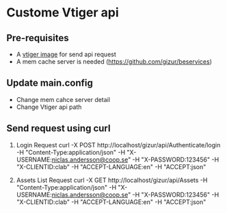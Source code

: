 Custome Vtiger api
==================

Pre-requisites
--------------

 * A [vtiger image](https://clabvtigerdev.gizur.com/vtigercrm) for send api request
 * A mem cache server is needed (https://github.com/gizur/beservices)
 
Update main.config
------------------
 * Change mem cahce server detail
 * Change Vtiger api path
 
Send request using curl
-------------------------
  1. Login Request
    curl -X POST http://localhost/gizur/api/Authenticate/login 
    -H "Content-Type:application/json" -H "X-USERNAME:niclas.andersson@coop.se" 
    -H "X-PASSWORD:123456" -H "X-CLIENTID:clab" -H "ACCEPT-LANGUAGE:en" -H "ACCEPT:json"
  
  2. Assets List Request
    curl -X GET http://localhost/gizur/api/Assets 
    -H "Content-Type:application/json" -H "X-USERNAME:niclas.andersson@coop.se" 
    -H "X-PASSWORD:123456" -H "X-CLIENTID:clab" -H "ACCEPT-LANGUAGE:en" -H "ACCEPT:json"
    
